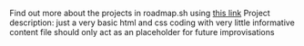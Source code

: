 Find out more about the projects in roadmap.sh using [this link](https://roadmap.sh/projects/basic-html-website)
Project description:
  just a very basic html and css coding with very little informative content
  file should only act as an placeholder for future improvisations
  
